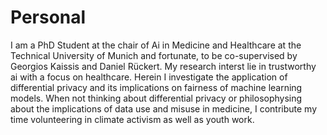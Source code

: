 Personal
======
I am a PhD Student at the chair of Ai in Medicine and Healthcare at the Technical University of Munich and fortunate, to be co-supervised by Georgios Kaissis and Daniel Rückert. My research interst lie in trustworthy ai with a focus on healthcare. Herein I investigate the application of differential privacy and its implications on fairness of machine learning models.
When not thinking about differential privacy or philosophysing about the implications of data use and misuse in medicine, I contribute my time volunteering in climate activism as well as youth work.
